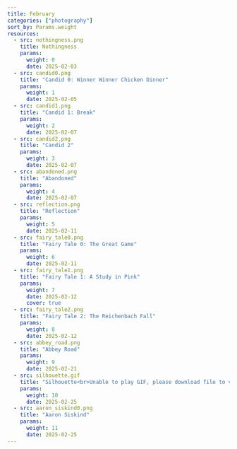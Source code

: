 ```yaml
---
title: February
categories: ["photography"]
sort_by: Params.weight
resources:
  - src: nothingness.png
    title: Nothingness
    params:
      weight: 0
      date: 2025-02-03
  - src: candid0.png
    title: "Candid 0: Winner Winner Chicken Dinner"
    params:
      weight: 1
      date: 2025-02-05
  - src: candid1.png
    title: "Candid 1: Break"
    params:
      weight: 2
      date: 2025-02-07
  - src: candid2.png
    title: "Candid 2"
    params:
      weight: 3
      date: 2025-02-07
  - src: abandoned.png
    title: "Abandoned"
    params:
      weight: 4
      date: 2025-02-07
  - src: reflection.png
    title: "Reflection"
    params:
      weight: 5
      date: 2025-02-11
  - src: fairy_tale0.png
    title: "Fairy Tale 0: The Great Game"
    params:
      weight: 6
      date: 2025-02-11
  - src: fairy_tale1.png
    title: "Fairy Tale 1: A Study in Pink"
    params:
      weight: 7
      date: 2025-02-12
      cover: true
  - src: fairy_tale2.png
    title: "Fairy Tale 2: The Reichenbach Fall"
    params:
      weight: 8
      date: 2025-02-12
  - src: abbey_road.png
    title: "Abbey Road"
    params:
      weight: 9
      date: 2025-02-21
  - src: silhouette.gif
    title: "Silhouette<br>Unable to play GIF, please download file to view"
    params:
      weight: 10
      date: 2025-02-25
  - src: aaron_siskind0.png
    title: "Aaron Siskind"
    params:
      weight: 11
      date: 2025-02-25
---
```

